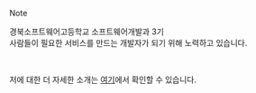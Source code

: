 > [!note]
> 경북소프트웨어고등학교 소프트웨어개발과 3기   
> 사람들이 필요한 서비스를 만드는 개발자가 되기 위해 노력하고 있습니다.

</br>

저에 대한 더 자세한 소개는 [여기](https://daffy-stop-f69.notion.site/064fef310ae2418fa36304d85e581085?pvs=4)에서 확인할 수 있습니다.
